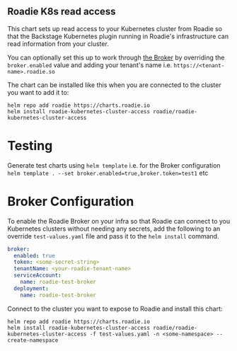 
## Roadie K8s read access 

This chart sets up read access to your Kubernetes cluster from Roadie so that the Backstage Kubernetes plugin running in Roadie's infrastructure can read information from your cluster.

You can optionally set this up to work through [the Broker](https://roadie.io/docs/integrations/broker/) by overriding the `broker.enabled` value and adding your tenant's name i.e. `https://<tenant-name>.roadie.so` 

The chart can be installed like this when you are connected to the cluster you want to add it to:
```shell
helm repo add roadie https://charts.roadie.io
helm install roadie-kubernetes-cluster-access roadie/roadie-kubernetes-cluster-access
```

# Testing

Generate test charts using `helm template` i.e. for the Broker configuration `helm template . --set broker.enabled=true,broker.token=test1` etc

# Broker Configuration

To enable the Roadie Broker on your infra so that Roadie can connect to you Kubernetes clusters without needing any secrets, add the following to an override `test-values.yaml` file and pass it to the `helm install` command. 
```yaml
broker:
  enabled: true
  token: <some-secret-string>
  tenantName: <your-roadie-tenant-name>
  serviceAccount:
    name: roadie-test-broker
  deployment:
    name: roadie-test-broker
```

Connect to the cluster you want to expose to Roadie and install this chart:
```shell
helm repo add roadie https://charts.roadie.io
helm install roadie-kubernetes-cluster-access roadie/roadie-kubernetes-cluster-access -f test-values.yaml -n <some-namespace> --create-namespace
```


